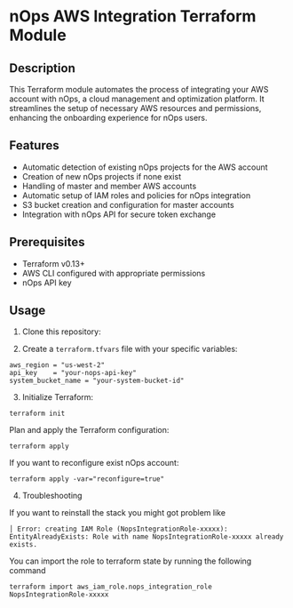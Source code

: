 # nOps AWS Integration Terraform Module

## Description

This Terraform module automates the process of integrating your AWS account with nOps, a cloud management and optimization platform. It streamlines the setup of necessary AWS resources and permissions, enhancing the onboarding experience for nOps users.

## Features

- Automatic detection of existing nOps projects for the AWS account
- Creation of new nOps projects if none exist
- Handling of master and member AWS accounts
- Automatic setup of IAM roles and policies for nOps integration
- S3 bucket creation and configuration for master accounts
- Integration with nOps API for secure token exchange

## Prerequisites

- Terraform v0.13+
- AWS CLI configured with appropriate permissions
- nOps API key

## Usage

1. Clone this repository:


2. Create a `terraform.tfvars` file with your specific variables:
```hcl
aws_region = "us-west-2"
api_key    = "your-nops-api-key"
system_bucket_name = "your-system-bucket-id"
```

3. Initialize Terraform:

```
terraform init
```

Plan and apply the Terraform configuration:

```
terraform apply
```

If you want to reconfigure exist nOps account:

```
terraform apply -var="reconfigure=true"
```
4. Troubleshooting

If you want to reinstall the stack you might got problem like

```
│ Error: creating IAM Role (NopsIntegrationRole-xxxxx): EntityAlreadyExists: Role with name NopsIntegrationRole-xxxxx already exists.
```

You can import the role to terraform state by running the following command
```
terraform import aws_iam_role.nops_integration_role NopsIntegrationRole-xxxxx
```
